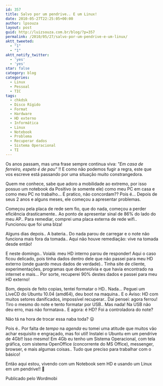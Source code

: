 ```yaml
---
id: 357
title: Salvo por um pendrive.. E um Linux!
date: 2010-05-27T22:25:05+00:00
author: lpsouza
layout: post
guid: http://luizsouza.com.br/blog/?p=357
permalink: /2010/05/27/salvo-por-um-pendrive-e-um-linux/
aktt_tweeted:
  - "1"
  - "1"
aktt_notify_twitter:
  - 'yes'
  - 'yes'
star: false
category: blog
categories:
  - Linux
  - Pessoal
  - TIC
tags:
  - chkdsk
  - Disco Rígido
  - Format
  - Hardware
  - HD externo
  - Informática
  - Linux
  - Notebook
  - Problema
  - Recuperar dados
  - Sistema Operacional
  - TI
---
```

Os anos passam, mas uma frase sempre continua viva:   _"Em casa de ferreiro, espeto é de pau"_ !! E como não podemos fugir a regra, este que vos escreve está passando por uma situação muito constrangedora.

Quem me conhece, sabe que adoro a mobilidade ao extremo, por isso possuo um notebook da Positivo (e somente ele) como meu PC em casa e como meu PC no trabalho... É pratico, não concordam?? Pois é... Depois de seus 2 anos e alguns meses, ele começou a apresentar problemas.

Começou pela placa de rede sem fio, que do nada, começou a perder eficiência drasticamente.. Ao ponto de apresentar sinal de 86% do lado do meu AP.. Para remediar, comprei uma placa externa de rede wifi.. Funcionou que foi uma blza!

Alguns dias depois.. A bateria.. Do nada parou de carregar e o note não funciona mais fora da tomada.. Aqui não houve remediação: vive na tomada desde então!

E neste domingo.. Voialá: meu HD interno parou de responder! Aqui o caso ficou delicado, pois tinha dados dentro dele que não passei para meu HD externo (onde guardo meus dados de verdade).. Tinha site de cliente, experimentações, programas que desenvolvia e que havia encontrado na internet e mais... Por sorte, recuperei 90% destes dados e passei para meu HD externo!

Bom, depois de feito copias, tentei formatar o HD.. Nada... Peguei um LiveCD do Ubuntu 10.04 (amd64), deu boot na maquina.. E o Aviso: HD com muitos setores danificados, impossível recuperar.. Daí pensei: agora ferrou! Tiro o mesmo do note e tento formatar por USB.. Mas nada! Na USB não deu erro, mas não formatava.. E agora: é HD? Foi a controladora do note?

Não tá na hora de trocar essa naba toda? 😛

Pois é.. Por falta de $tempo$ na $agenda$ eu tomei uma atitude que muitos vão achar esquisito e engraçado, mas foi util! Instalei o Ubuntu em um pendrive de 4Gb!! Isso mesmo! Em 4Gb eu tenho um Sistema Operacional, com tela gráfica, com sistema OpenOffice (concorrente do MS Office), messenger, browser, e mais algumas coisas.. Tudo que preciso para trabalhar com o básico!

Então aqui estou, vivendo com um Notebook sem HD e usando um Linux em um pendrive!! 🙂

Publicado pelo Wordmobi
